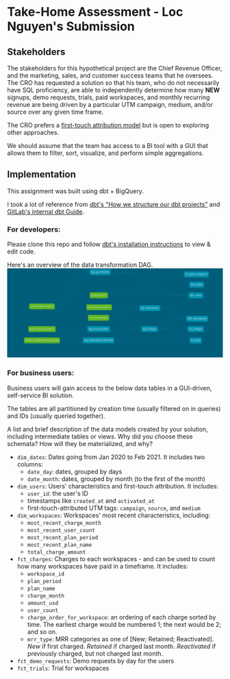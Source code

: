 # Take-Home Assessment - Loc Nguyen's Submission

## Stakeholders
The stakeholders for this hypothetical project are the Chief Revenue Officer, 
and the marketing, sales, and customer success teams that he oversees. 
The CRO has requested a solution so that his team, who do not necessarily have SQL proficiency, 
are able to independently determine how many **NEW** signups, demo requests, trials, paid workspaces, 
and monthly recurring revenue are being driven by a particular UTM campaign, medium, and/or source over any given time frame. 

The CRO prefers a [first-touch attribution model](https://chartio.com/learn/marketing-analytics/how-to-track-first-touch-attribution-in-google-analytics/#what-is-first-touch-attribution) 
but is open to exploring other approaches. 

We should assume that the team has access to a BI tool with a GUI that allows them 
to filter, sort, visualize, and perform simple aggregations.

## Implementation

This assignment was built using dbt + BigQuery.

I took a lot of reference from [dbt's "How we structure our dbt projects"](https://discourse.getdbt.com/t/how-we-structure-our-dbt-projects/355)
and [GitLab's internal dbt Guide](https://about.gitlab.com/handbook/business-ops/data-team/platform/dbt-guide/).

### For developers: 
Please clone this repo and follow [dbt's installation instructions](https://docs.getdbt.com/docs/dbt-cloud/cloud-quickstart) to view & edit code.

Here's an overview of the data transformation DAG.
![Lineage Graph](./lineagegraph.png)

### For business users:
Business users will gain access to the below data tables in a GUI-driven, self-service BI solution.

The tables are all partitioned by creation time (usually filtered on in queries) and IDs (usually queried together).

A list and brief description of the data models created by your solution, including intermediate tables or views. Why did you choose these schemata? How will they be materialized, and why?

- `dim_dates`: Dates going from Jan 2020 to Feb 2021. It includes two columns:
    - `date_day`: dates, grouped by days
    - `date_month`: dates, grouped by month (to the first of the month)
- `dim_users`: Users' characteristics and first-touch attribution. It includes:
    - `user_id`: the user's ID
    - timestamps like `created_at` and `activated_at`
    - first-touch-attributed UTM tags: `campaign`, `source`, and `medium`
- `dim_workspaces`: Workspaces' most recent characteristics, including:
    - `most_recent_charge_month`
    - `most_recent_user_count`
    - `most_recent_plan_period`
    - `most_recent_plan_name`
    - `total_charge_amount`
- `fct_charges`: Charges to each workspaces - and can be used to count how many workspaces have paid in a timeframe. It includes:
    - `workspace_id`
    - `plan_period`
    - `plan_name`
    - `charge_month`
    - `amount_usd`
    - `user_count`
    - `charge_order_for_workspace`: an ordering of each charge sorted by time. The earliest charge would be numbered 1; the next would be 2; and so on.
    - `mrr_type`: MRR categories as one of [New; Retained; Reactivated]. _New_ if first charged. _Retained_ if charged last month. _Reactivated_ if previously charged, but not charged last month.
- `fct_demo_requests`: Demo requests by day for the users
- `fct_trials`: Trial for workspaces
